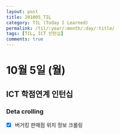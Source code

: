 ```yaml
---
layout: post
title: 201005_TIL
category: TIL (Today I Learned)
permalink: /til/:year/:month/:day/:title/
tags: [TIL, ICT 인턴십]
comments: true
---
```

# 10월 5일 (월)

## ICT 학점연계 인턴십
### Deta crolling
- [X] 버거킹 판매점 위치 정보 크롤링
